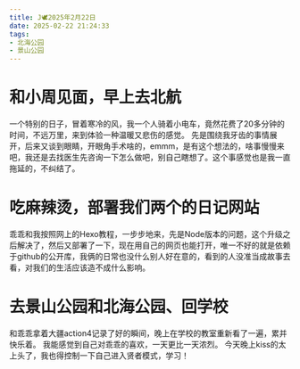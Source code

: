 ```yaml
---
title: J🕊️2025年2月22日
date: 2025-02-22 21:24:33
tags: 
- 北海公园
- 景山公园
---
```

# 和小周见面，早上去北航
一个特别的日子，冒着寒冷的风，我一个人骑着小电车，竟然花费了20多分钟的时间，不远万里，来到体验一种温暖又悲伤的感觉。
先是围绕我牙齿的事情展开，后来又谈到眼睛，开眼角手术啥的，emmm，是有这个想法的，啥事慢慢来吧，我还是去找医生先咨询一下怎么做吧，别自己瞎想了。这个事感觉也是我一直拖延的，不纠结了。
# 吃麻辣烫，部署我们两个的日记网站
乖乖和我按照网上的Hexo教程，一步步地来，先是Node版本的问题，这个升级之后解决了，然后又部署了一下，现在用自己的网页也能打开，唯一不好的就是依赖于github的公开库，我俩的日常也没什么别人好在意的，看到的人没准当成故事去看，对我们的生活应该造不成什么影响。
# 去景山公园和北海公园、回学校
和乖乖拿着大疆action4记录了好的瞬间，晚上在学校的教室重新看了一遍，累并快乐着。
我能感觉到自己对乖乖的喜欢，一天更比一天浓烈。
今天晚上kiss的太上头了，我也得控制一下自己进入贤者模式，学习！